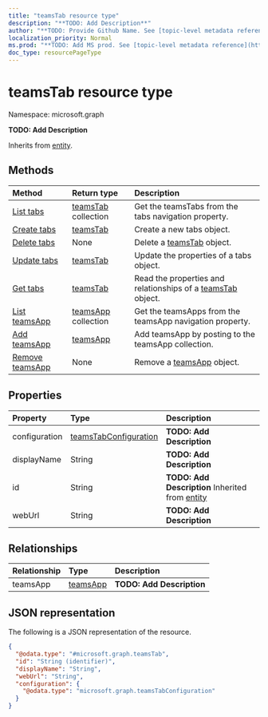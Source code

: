 ```yaml
---
title: "teamsTab resource type"
description: "**TODO: Add Description**"
author: "**TODO: Provide Github Name. See [topic-level metadata reference](https://msgo.azurewebsites.net/add/document/guidelines/metadata.html#topic-level-metadata)**"
localization_priority: Normal
ms.prod: "**TODO: Add MS prod. See [topic-level metadata reference](https://msgo.azurewebsites.net/add/document/guidelines/metadata.html#topic-level-metadata)**"
doc_type: resourcePageType
---
```


# teamsTab resource type


Namespace: microsoft.graph

**TODO: Add Description**


Inherits from [entity](../resources/entity.md).

## Methods
|Method|Return type|Description|
|:---|:---|:---|
|[List tabs](../api/channel-list-tabs.md)|[teamsTab](../resources/teamstab.md) collection|Get the teamsTabs from the tabs navigation property.|
|[Create tabs](../api/channel-post-tabs.md)|[teamsTab](../resources/teamstab.md)|Create a new tabs object.|
|[Delete tabs](../api/channel-delete-tabs.md)|None|Delete a [teamsTab](../resources/teamstab.md) object.|
|[Update tabs](../api/channel-update-tabs.md)|[teamsTab](../resources/teamstab.md)|Update the properties of a tabs object.|
|[Get tabs](../api/channel-get-teamstab.md)|[teamsTab](../resources/teamstab.md)|Read the properties and relationships of a [teamsTab](../resources/teamstab.md) object.|
|[List teamsApp](../api/teamstab-list-teamsapp.md)|[teamsApp](../resources/teamsapp.md) collection|Get the teamsApps from the teamsApp navigation property.|
|[Add teamsApp](../api/teamstab-post-teamsapp.md)|[teamsApp](../resources/teamsapp.md)|Add teamsApp by posting to the teamsApp collection.|
|[Remove teamsApp](../api/teamstab-delete-teamsapp.md)|None|Remove a [teamsApp](../resources/teamsapp.md) object.|

## Properties
|Property|Type|Description|
|:---|:---|:---|
|configuration|[teamsTabConfiguration](../resources/teamstabconfiguration.md)|**TODO: Add Description**|
|displayName|String|**TODO: Add Description**|
|id|String|**TODO: Add Description** Inherited from [entity](../resources/entity.md)|
|webUrl|String|**TODO: Add Description**|

## Relationships
|Relationship|Type|Description|
|:---|:---|:---|
|teamsApp|[teamsApp](../resources/teamsapp.md)|**TODO: Add Description**|

## JSON representation
The following is a JSON representation of the resource.
<!-- {
  "blockType": "resource",
  "keyProperty": "id",
  "@odata.type": "microsoft.graph.teamsTab",
  "baseType": "microsoft.graph.entity",
  "openType": false
}
-->
``` json
{
  "@odata.type": "#microsoft.graph.teamsTab",
  "id": "String (identifier)",
  "displayName": "String",
  "webUrl": "String",
  "configuration": {
    "@odata.type": "microsoft.graph.teamsTabConfiguration"
  }
}
```

